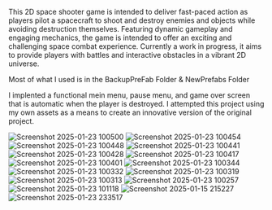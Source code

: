 This 2D space shooter game is intended to deliver fast-paced action as players pilot a spacecraft to shoot and destroy enemies and objects while avoiding destruction themselves. Featuring dynamic gameplay and engaging mechanics, the game is intended to offer an exciting and challenging space combat experience. Currently a work in progress, it aims to provide players with  battles and interactive obstacles in a vibrant 2D universe.

Most of what I used is in the BackupPreFab Folder & NewPrefabs Folder

I implented a functional mein menu, pause menu, and game over screen that is automatic when the player is destroyed. I attempted this project using my own assets as a means to create an innovative version of the original project.

![Screenshot 2025-01-23 100500](https://github.com/user-attachments/assets/a11eaa70-2f89-41b1-ae0e-757e919b8af7)
![Screenshot 2025-01-23 100454](https://github.com/user-attachments/assets/4d249f4b-8e9d-4fee-820b-5fe7855a0839)
![Screenshot 2025-01-23 100448](https://github.com/user-attachments/assets/34e5fec3-cccf-46f5-8291-d3dfc5c9d8ca)
![Screenshot 2025-01-23 100441](https://github.com/user-attachments/assets/c6c07411-2dca-4852-967e-1dc551e53437)
![Screenshot 2025-01-23 100428](https://github.com/user-attachments/assets/dd093349-80eb-4bd1-8439-e0cac163ebbf)
![Screenshot 2025-01-23 100417](https://github.com/user-attachments/assets/26ca97f6-4ad9-4453-b99c-76abc8b4dbe9)
![Screenshot 2025-01-23 100401](https://github.com/user-attachments/assets/ab3a268b-938d-449c-9ef4-30125d50a8a0)
![Screenshot 2025-01-23 100344](https://github.com/user-attachments/assets/ae1a5e84-6ee1-472f-9b3a-f897f205d1b7)
![Screenshot 2025-01-23 100332](https://github.com/user-attachments/assets/d34dd02a-1efb-48d9-a2f6-c711a5e5fee8)
![Screenshot 2025-01-23 100319](https://github.com/user-attachments/assets/73a47c5f-dd13-4fa7-8e3b-e7f0965f0504)
![Screenshot 2025-01-23 100313](https://github.com/user-attachments/assets/cb382e3d-99da-4e5e-8fbc-6e8d2c076326)
![Screenshot 2025-01-23 100257](https://github.com/user-attachments/assets/7a3329b3-b0e5-47a6-91c8-d2622cd9c1aa)
![Screenshot 2025-01-23 101118](https://github.com/user-attachments/assets/75dd8ae0-e78d-4771-9b9a-021167106712)
![Screenshot 2025-01-15 215227](https://github.com/user-attachments/assets/a60cc1e8-f8a4-4392-ac2c-81e4d12844ca)
![Screenshot 2025-01-23 233517](https://github.com/user-attachments/assets/31ba5d93-d8b2-454a-ac9c-31a7a2296a96)
